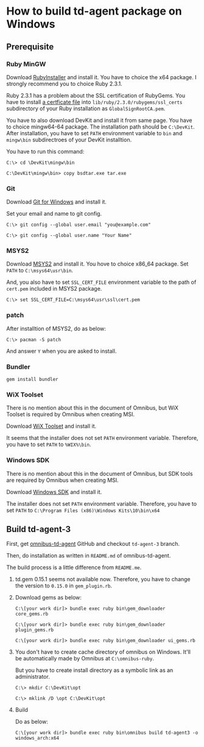 How to build td-agent package on Windows
========================================

Prerequisite
------------

### Ruby MinGW

Download [RubyInstaller](http://rubyinstaller.org/downloads/) and install it.
You have to choice the x64 package.
I strongly recommend you to choice Ruby 2.3.1.

Ruby 2.3.1 has a problem about the SSL certification of RubyGems.
You have to install [a certficate file](https://raw.githubusercontent.com/ruby/ruby/ruby_2_3/lib/rubygems/ssl_certs/GlobalSignRootCA.pem) into `lib/ruby/2.3.0/rubygems/ssl_certs` subdirectory of your Ruby installation as `GlobalSignRootCA.pem`.

You have to also download DevKit and install it from same page.
You have to choice mingw64-64 package.
The installation path should be `C:\DevKit`.
After installation, you have to set `PATH` environment variable to `bin` and `mingw\bin` subdirectroes of your DevKit installtion.

You have to run this command:

    C:\> cd \DevKit\mingw\bin

    C:\DevKit\mingw\bin> copy bsdtar.exe tar.exe
    

### Git

Download [Git for Windows](https://git-for-windows.github.io/) and install it.

Set your email and name to git config.

    C:\> git config --global user.email "you@example.com"
    
    C:\> git config --global user.name "Your Name"
    

### MSYS2

Download [MSYS2](http://msys2.github.io/) and install it.
You hove to choice x86_64 package.
Set `PATH` to `C:\msys64\usr\bin`.

And, you also have to set `SSL_CERT_FILE` environment variable to the path of `cert.pem` included in MSYS2 package.

    C:\> set SSL_CERT_FILE=C:\msys64\usr\ssl\cert.pem
    

### patch

After installtion of MSYS2, do as below:

    C:\> pacman -S patch

And answer `Y` when you are asked to install.

### Bundler

    gem install bundler

### WiX Toolset

There is no mention about this in the document of Omnibus, but WiX Toolset is required by Omnibus when creating MSI.

Download [WiX Toolset](http://wixtoolset.org/releases/) and install it.

It seems that the installer does not set `PATH` environment variable.
Therefore, you have to set `PATH` to `%WIX%\bin`.

### Windows SDK

There is no mention about this in the document of Omnibus, but SDK tools are required by Omnibus when creating MSI.

Download [Windows SDK](https://developer.microsoft.com/windows/downloads/windows-10-sdk) and install it.

The installer does not set `PATH` environment variable.
Therefore, you have to set `PATH` to `C:\Program Files (x86)\Windows Kits\10\bin\x64`



Build td-agent-3
----------------

First, get [omnibus-td-agent](https://github.com/treasure-data/omnibus-td-agent) GitHub and checkout `td-agent-3` branch.

Then, do installation as written in `README.md` of omnibus-td-agent.

The build process is a little difference from `README.me`.

1. td.gem 0.15.1 seems not available now.
   Therefore, you have to change the version to `0.15.0` in `gem_plugin.rb`.

2. Download gems as below:

       C:\[your work dir]> bundle exec ruby bin\gem_downloader core_gems.rb
       
       C:\[your work dir]> bundle exec ruby bin\gem_downloader plugin_gems.rb
       
       C:\[your work dir]> bundle exec ruby bin\gem_downloader ui_gems.rb
       

3. You don't have to create cache directory of omnibus on Windows.
   It'll be automatically made by Omnibus at `C:\omnibus-ruby`.

   But you have to create install directory as a symbolic link as an administrator.

       C:\> mkdir C:\DevKit\opt
       
       C:\> mklink /D \opt C:\DevKit\opt
       

4. Build

   Do as below:

       C:\[your work dir]> bundle exec ruby bin\omnibus build td-agent3 -o windows_arch:x64
       
